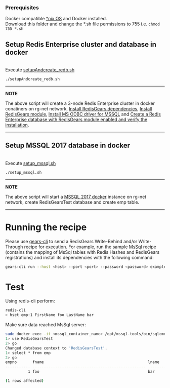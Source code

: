 ### Prerequisites

Docker compatible [*nix OS](https://en.wikipedia.org/wiki/Unix-like) and Docker installed.
<br>Download this folder and change the *.sh file permissions to 755 i.e. ``` chmod 755 *.sh ```</br>

## Setup Redis Enterprise cluster and database in docker
<br>Execute [setupAndcreate_redb.sh](setupAndcreate_redb.sh)</br>
```bash
./setupAndcreate_redb.sh
```
---
**NOTE**

The above script will create a 3-node Redis Enterprise cluster in docker conatiners on rg-net network, [Install RedisGears dependencies](https://docs.redislabs.com/latest/modules/redisgears/installing-redisgears/#step-1-install-redisgears-dependencies), [Install RedisGears module](https://docs.redislabs.com/latest/modules/redisgears/installing-redisgears/#step-2-install-the-redisgears-module), [Install MS ODBC driver for MSSQL](https://docs.microsoft.com/en-us/sql/connect/odbc/linux-mac/installing-the-microsoft-odbc-driver-for-sql-server?view=sql-server-ver15#ubuntu17) and [Create a Redis Enterprise database with RedisGears module enabled and verify the installation](https://docs.redislabs.com/latest/modules/redisgears/installing-redisgears/#step-3-create-a-database-and-verify-the-installation).

---

## Setup MSSQL 2017 database in docker
<br>Execute [setup_mssql.sh](setup_mssql.sh)</br>
```bash
./setup_mssql.sh
```
---
**NOTE**

The above script will start a [MSSQL 2017 docker](https://hub.docker.com/layers/microsoft/mssql-server-linux/2017-latest/images/sha256-314918ddaedfedc0345d3191546d800bd7f28bae180541c9b8b45776d322c8c2?context=explore) instance on rg-net network, create RedisGearsTest database and create emp table.

---

# Running the recipe
Please use <a href="https://github.com/RedisGears/gears-cli">gears-cli</a> to send a RedisGears Write-Behind and/or Write-Through recipe for execution. For example, run the sample [MsSql](example.py) recipe (contains the mapping of MsSql tables with Redis Hashes and RedisGears registrations) and install its dependencies with the following command:

```bash
gears-cli run --host <host> --port <port> --password <password> example.py --requirements requirements.txt
```

# Test
Using redis-cli perform:
```bash
redis-cli
> hset emp:1 FirstName foo LastName bar
```

Make sure data reached MsSql server:
```bash
sudo docker exec -it <mssql_container_name> /opt/mssql-tools/bin/sqlcmd -S localhost -U sa -P Redis@123
1> use RedisGearsTest
2> go
Changed database context to 'RedisGearsTest'.
1> select * from emp
2> go
empno       fname                                              lname                                             
----------- -------------------------------------------------- --------------------------------------------------
          1 foo                                                bar                                               

(1 rows affected)

```
